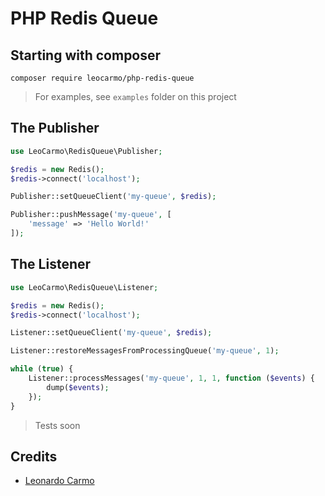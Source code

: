 # PHP Redis Queue

## Starting with composer
`composer require leocarmo/php-redis-queue`

> For examples, see `examples` folder on this project

## The Publisher 

```php
use LeoCarmo\RedisQueue\Publisher;

$redis = new Redis();
$redis->connect('localhost');

Publisher::setQueueClient('my-queue', $redis);

Publisher::pushMessage('my-queue', [
    'message' => 'Hello World!'
]);
```

## The Listener

```php
use LeoCarmo\RedisQueue\Listener;

$redis = new Redis();
$redis->connect('localhost');

Listener::setQueueClient('my-queue', $redis);

Listener::restoreMessagesFromProcessingQueue('my-queue', 1);

while (true) {
    Listener::processMessages('my-queue', 1, 1, function ($events) {
        dump($events);
    });
}
```

> Tests soon

## Credits
- [Leonardo Carmo](https://github.com/leocarmo)